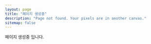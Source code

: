 ```yaml
---
layout: page
title: "페이지 생성중"
description: "Page not found. Your pixels are in another canvas."
sitemap: false
---  
```


페이지 생성중 입니다. 
